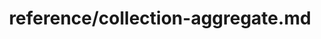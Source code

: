 ---
title: reference/collection-aggregate.md
showAuthorInfo: false
redirect_path: https://kotlinlang.org/docs/collection-aggregate.html
---